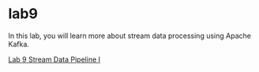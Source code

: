 # lab9

In this lab, you will learn more about stream data processing using Apache Kafka. 

[Lab 9 Stream Data Pipeline I](./lab9%20stream_data_pipeline_1.md)
